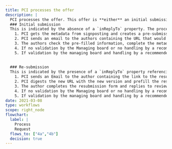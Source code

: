 ```yaml
---
title: PCI processes the offer
description: |
  PCI processes the offer. This offer is **either** an initial submission or a resubmission. The process is **different depending** on the case.
  ### Initial submission
  This is indicated by the absence of a `inReplyTo` property. The process is as follows:
    1. PCI gets the metadata from signposting and creates a pre-submission page
    2. PCI sends an email to the authors containing the URL that would send the author directly to the prefilled submission/resubmission page of PCI X after registering if needed and after login in PCI X website.
    3. The authors check the pre-filled information, complete the metadata (e.g. links to data, scripts, codes, PCI thematic fields) and complete the submission.
    4. If no validation by the Managing board or no handling by a recommender (negative outcome) then an email is sent to the authors and the process stops. PCI sends a *Reject* notification.
    5. If validation by the managing board and handling by a recommender (positive outcome) then an email is sent to the authors and the review process begins. PCI sends a *TentativeAccept* notification.
  
  
  ### Re-submission
  This is indicated by the presence of a `inReplyTo` property referencing the Activity `ID` of the  previous *TentativeReject* notification. The process is as follows:
    1. PCI sends an Email to the author containing the link to the resubmission form
    2. PCI digests the new URL with the new version and prefill the resubmission form with signposting (optional), and keep other old data (eg opposed reviewers)
    3. The author completes the resubmission form and replies to reviewers
    4. If no validation by the Managing board or no handling by a recommender (negative outcome) then an email is sent to the authors and the process stops. PCI sends a *Reject* notification.
    5. If validation by the managing board and handling by a recommender (positive outcome) then an email is sent to the authors and the review process begins. PCI sends a *TentativeAccept* notification.
date: 2021-03-08
type: workflows
scope: right_node
flowchart:
  label: |
    Process
    Request
  flows_to: ["4a","4b"]
  decision: true
---
```



